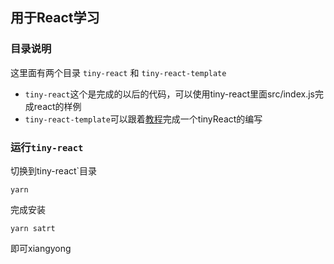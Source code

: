 ## 用于React学习
### 目录说明
这里面有两个目录 `tiny-react` 和 `tiny-react-template`
-  `tiny-react`这个是完成的以后的代码，可以使用tiny-react里面src/index.js完成react的样例
-  `tiny-react-template`可以跟着[教程](https://juejin.cn/post/6970315533157662728)完成一个tinyReact的编写

### 运行`tiny-react`

切换到tiny-react`目录

```shell
yarn
```
完成安装

```shell
yarn satrt
```
即可xiangyong
